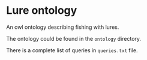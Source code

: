 # Lure ontology

An owl ontology describing fishing with lures.

The ontology could be found in the `ontology` directory.

There is a complete list of queries in `queries.txt` file.
